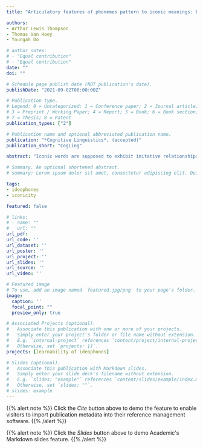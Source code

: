 ```yaml
---
title: "Articulatory features of phonemes pattern to iconic meanings: Evidence from cross-linguistic ideophones"

authors:
- Arthur Lewis Thompson
- Thomas Van Hoey
- Youngah Do

# author_notes:
# - "Equal contribution"
# - "Equal contribution"
date: ""
doi: ""

# Schedule page publish date (NOT publication's date).
publishDate: "2021-09-02T00:00:00Z"

# Publication type.
# Legend: 0 = Uncategorized; 1 = Conference paper; 2 = Journal article;
# 3 = Preprint / Working Paper; 4 = Report; 5 = Book; 6 = Book section;
# 7 = Thesis; 8 = Patent
publication_types: ["2"]

# Publication name and optional abbreviated publication name.
publication: "*Cognitive Linguistics*, (accepted)"
publication_short: "CogLing"

abstract: "Iconic words are supposed to exhibit imitative relationships between their linguistic forms and their referents. Many studies have worked to pinpoint sound-to-meaning correspondences for ideophones from different languages. The correspondence patterns show similarities across languages, but what makes such language-specific correspondences universal, as iconicity claims to be, remains unclear. This could be due to a lack of consensus on how to describe and test the perceptuo-motor affordances that make an iconic word feel imitative to speakers. We created and analysed a database of 1,860 ideophones across 13 languages, and found that 7 articulatory features, physiologically accessible to all spoken language users, pattern according to semantic features of ideophones. Our findings pave the way for future research to utilize articulatory properties as a means to test and explain how iconicity is encoded in spoken language. The perspective taken here fits in with ongoing research of embodiment, motivation, and iconicity research, three major strands of research within Cognitive Linguistics. The results support that there is a degree of unity between the concepts of imitative communication and the spoken forms of through cross-domain mappings, which involve physical articulatory movement."

# Summary. An optional shortened abstract.
# summary: Lorem ipsum dolor sit amet, consectetur adipiscing elit. Duis posuere tellus ac convallis placerat. Proin tincidunt magna sed ex sollicitudin condimentum.

tags:
- ideophones
- iconicity

featured: false

# links:
# - name: ""
#   url: ""
url_pdf: 
url_code: ''
url_dataset: ''
url_poster: ''
url_project: ''
url_slides: ''
url_source: ''
url_video: ''

# Featured image
# To use, add an image named `featured.jpg/png` to your page's folder. 
image:
  caption: ''
  focal_point: ""
  preview_only: true

# Associated Projects (optional).
#   Associate this publication with one or more of your projects.
#   Simply enter your project's folder or file name without extension.
#   E.g. `internal-project` references `content/project/internal-project/index.md`.
#   Otherwise, set `projects: []`.
projects: [learnability of ideophones]

# Slides (optional).
#   Associate this publication with Markdown slides.
#   Simply enter your slide deck's filename without extension.
#   E.g. `slides: "example"` references `content/slides/example/index.md`.
#   Otherwise, set `slides: ""`.
# slides: example
---
```


{{% alert note %}}
Click the *Cite* button above to demo the feature to enable visitors to import publication metadata into their reference management software.
{{% /alert %}} 

{{% alert note %}}
Click the *Slides* button above to demo Academic's Markdown slides feature.
{{% /alert %}}


